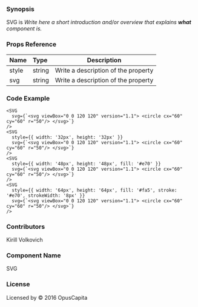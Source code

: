 ### Synopsis

SVG is 
*Write here a short introduction and/or overview that explains **what** component is.*

### Props Reference

| Name                          | Type                  | Description                                                |
| ------------------------------|:----------------------| -----------------------------------------------------------|
| style | string | Write a description of the property |
| svg | string | Write a description of the property |

### Code Example

```
<SVG
  svg={`<svg viewBox="0 0 120 120" version="1.1"> <circle cx="60" cy="60" r="50"/> </svg>`}
/>
<SVG
  style={{ width: '32px', height: '32px' }}
  svg={`<svg viewBox="0 0 120 120" version="1.1"> <circle cx="60" cy="60" r="50"/> </svg>`}
/>
<SVG
  style={{ width: '48px', height: '48px', fill: '#e70' }}
  svg={`<svg viewBox="0 0 120 120" version="1.1"> <circle cx="60" cy="60" r="50"/> </svg>`}
/>
<SVG
  style={{ width: '64px', height: '64px', fill: '#fa5', stroke: '#e70', strokeWidth: '8px' }}
  svg={`<svg viewBox="0 0 120 120" version="1.1"> <circle cx="60" cy="60" r="50"/> </svg>`}
/>
```


### Contributors
Kirill Volkovich

### Component Name

SVG

### License

Licensed by © 2016 OpusCapita

